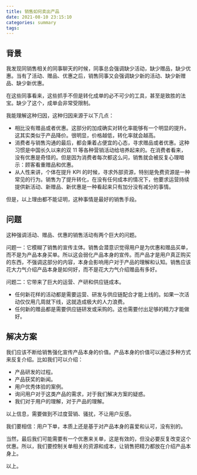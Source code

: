 ```yaml
---
title: 销售如何卖出产品
date: 2021-08-10 23:15:10
categories: summary
tags:
---
```


## 背景

我发现同销售相关的同事聊天的时候，同事总会强调缺少活动，缺少赠品，缺少优​惠。当有了活动、赠品、优惠之后，销售同事又会强调缺少新的活动、缺少新赠品、​缺少新优惠。

在这些同事看来，这些抓手不但是转化成单的必不可少的工具，甚至是​致胜的法宝。​缺少了这个，成单会非常受限制。

我能理解这种归因，这种归因来源于以下几点：

 - 相比没有赠品或者优惠。这部分的加成确实对转化率能够有一个明显的提升。这其实类似于产品降价。很明显，价格越低，转化率就会越高。
 - 消费者与销售沟通的最后，都会秉着占便宜的心态，寻求赠品或者优惠。这种习惯是中国长久以来的双 11 等各种营销活动给培养起来的。在消费者看来，没有优惠是奇怪的。但是因为消费者每次都这么问，销售就会被反复心理暗示：顾客看重赠品和优惠。
 - 从人性来讲，个体在提升 KPI 的时候，寻求外部资源，特别是免费资源是一种常见的行为。销售为了提升转化，在没有任何成本的情况下，他要求运营持续提供新活动、新赠品、新优惠是一种看起来只有加分没有减分的事情。

但是，以上理由都不能证明，这种事情是最好的销售手段。

## 问题

这种强调活动、赠品、优惠的销售活动有两个巨大的问题。

问题一：它模糊了销售的宣传主体。销售会潜意识觉得用户是为优惠和赠品买单，而不是为产品本身买单。所以这会弱化产品本身的宣传。而产品才是用户真正购买的东西，不强调这部分的内容，本身会影响用户对于产品的理解和认知。销售应该花大力气介绍产品本身是如何好，而不是花大力气介绍赠品有多好。

问题二：它带来了巨大的运营、产研和供应链成本。
   
   * 任何新花样的活动都是需要运营、研发与供应链配合才能上线的。如果一次活动仅仅用几周就下线，这就造成极大的人力浪费。
   * 任何新的赠品都是需要供应链研发或采购的。这也需要付出足够的精力才能做好。

## 解决方案

我们应该不断给销售强化宣传产品本身的价值。产品本身的价值可以通过多种方式来反复介绍。比如我们可以介绍：

 - 产品研发的过程。
 - 产品获奖的新闻。
 - 用户优秀体验的案例。
 - 询问用户对于这类产品的需求，对于我们解决方案的疑惑。
 - 我们对于用户的理解，对于产品的理解。

以上信息，需要做到不过度营销、骚扰，不让用户反感。

我们要相信：用户下单，本质上还是基于对产品本身的喜爱和认可，没有别的。

当然，最后我们可能需要有一个优惠来关单，这是有效的，但没必要反复改变这个优惠。所以，我们要控制关单相关的资源和成本，让销售把精力都放在介绍产品本身上。

以上。
